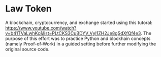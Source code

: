 # Law Token

A blockchain, cryptocurrency, and exchange started using this tutoral: https://www.youtube.com/watch?v=b41TVaLwhKc&list=PLtCKS3CuBDYV_Vyl1ZH2Je8gSdXfQf4e3. The purpose of this effort was to practice Python and blockhain concepts (namely Proof-of-Work) in a guided setting before further modifying the original source code.
